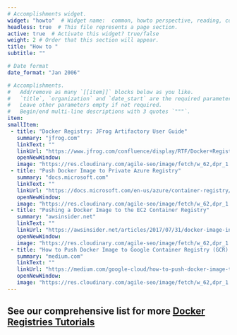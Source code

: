 ```yaml
---
# Accomplishments widget.
widget: "howto"  # Widget name:  common, howto perspective, reading, cd-with-jenkins-and-docker  etc
headless: true  # This file represents a page section.
active: true  # Activate this widget? true/false
weight: 2 # Order that this section will appear.
title: "How to "
subtitle: ""

# Date format
date_format: "Jan 2006"

# Accomplishments.
#   Add/remove as many `[[item]]` blocks below as you like.
#   `title`, `organization` and `date_start` are the required parameters.
#   Leave other parameters empty if not required.
#   Begin/end multi-line descriptions with 3 quotes `"""`.
item:
smallItem: 
 - title: "Docker Registry: JFrog Artifactory User Guide"
   summary: "jfrog.com"
   linkText: ""
   linkUrl: "https://www.jfrog.com/confluence/display/RTF/Docker+Registry"
   openNewWindow: 
   image: "https://res.cloudinary.com/agile-seo/image/fetch/w_62,dpr_1.0,d_blank_am8gzx.png/https%3A%2F%2Flogo.clearbit.com%2Fjfrog.com%3Fsize%3D250" 
 - title: "Push Docker Image to Private Azure Registry"
   summary: "docs.microsoft.com"
   linkText: ""
   linkUrl: "https://docs.microsoft.com/en-us/azure/container-registry/container-registry-get-started-docker-cli"
   openNewWindow: 
   image: "https://res.cloudinary.com/agile-seo/image/fetch/w_62,dpr_1.0,d_blank_am8gzx.png/https%3A%2F%2Flogo.clearbit.com%2Fdocs.microsoft.com%3Fsize%3D250" 
 - title: "Pushing a Docker Image to the EC2 Container Registry"
   summary: "awsinsider.net"
   linkText: ""
   linkUrl: "https://awsinsider.net/articles/2017/07/31/docker-image-in-ec2-registry.aspx"
   openNewWindow: 
   image: "https://res.cloudinary.com/agile-seo/image/fetch/w_62,dpr_1.0,d_blank_am8gzx.png/https%3A%2F%2Flogo.clearbit.com%2Fawsinsider.net%3Fsize%3D250" 
 - title: "How to Push Docker Image to Google Container Registry (GCR) through Jenkins Job"
   summary: "medium.com"
   linkText: ""
   linkUrl: "https://medium.com/google-cloud/how-to-push-docker-image-to-google-container-registry-gcr-through-jenkins-job-52b9d5ce9f7f"
   openNewWindow: 
   image: "https://res.cloudinary.com/agile-seo/image/fetch/w_62,dpr_1.0,d_blank_am8gzx.png/https%3A%2F%2Flogo.clearbit.com%2Fmedium.com%3Fsize%3D250" 
---
```

## See our comprehensive list for more [Docker Registries Tutorials](https://www.aquasec.com/wiki/display/containers/100+Best+Docker+Tutorials)